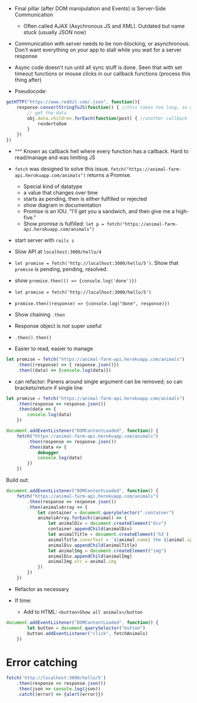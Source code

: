 - Final pillar (after DOM manipulation and Events) is Server-Side Communication
    - Often called AJAX (Asychronous JS and XML).  Outdated but name stuck (usually JSON now)

- Communication with server needs to be non-blocking, or asynchronous.  Don't want everything on your app to stall while you wait for a server response
- Async code doesn't run until all sync stuff is done.  Seen that with set timeout functions or mouse clicks in our callback functions (process this thing after)

- Pseudocode:

```js
getHTTP("https://www.reddit.com/.json", function(){
    response.convertStringToJS(function() { //this takes too long, so we need a callback
        // get the data
        obj.data.children.forEach(function(post) { //another callback
            rendertoDom
        }
    }) 
})
```

- ^^^ Known as callback hell where every function has a callback.  Hard to read/manage and was limiting JS

- `fetch` was designed to solve this issue.  `fetch("https://animal-farm-api.herokuapp.com/animals")` returns a Promise.
    - Special kind of datatype
    - a value that changes over time
    - starts as pending, then is either fulfilled or rejected
    - show diagram in documentation
    - Promise is an IOU.  "I'll get you a sandwich, and then give me a high-five."
    - Show promise is fulfilled: `let p = fetch("https://animal-farm-api.herokuapp.com/animals")`

- start server with `rails s`
- Slow API at `localhost:3000/hello/4`
- `let promise = fetch('http://localhost:3000/hello/5')`.  Show that `promise` is pending, pending, resolved.
- show `promise.then(() => {console.log('done')})`

- `let promise = fetch('http://localhost:3000/hello/5')`
- `promise.then((response) => {console.log("done", response)})`

- Show chaining `.then`

- Response object is not super useful

- `.then().then()`

- Easier to read, easier to manage

```js
let promise = fetch("https://animal-farm-api.herokuapp.com/animals")
    .then((response) => { response.json()})
    .then((data) => {console.log(data)})
```

- can refactor:  Parens around single argument can be removed; so can brackets/return if single line
```js
let promise = fetch("https://animal-farm-api.herokuapp.com/animals")
    .then(response => response.json())
    .then(data => {
        console.log(data)
    })
```

```js
document.addEventListener("DOMContentLoaded", function() {
    fetch("https://animal-farm-api.herokuapp.com/animals")
        .then(response => response.json())
        .then(data => {
            debugger
            console.log(data)
        })
    })
````

Build out:

```js
document.addEventListener("DOMContentLoaded", function() {
    fetch("https://animal-farm-api.herokuapp.com/animals")
        .then(response => response.json())
        .then(animalsArray => {
            let container = document.querySelector(".container")
            animalsArray.forEach((animal) => {
                let animalDiv = document.createElement("div")
                container.appendChild(animalDiv)
                let animalTitle = document.createElement('h3')
                animalTitle.innerText = `${animal.name} the ${animal.species}`
                animalDiv.appendChild(animalTitle)
                let animalImg = document.createElement("img")
                animalDiv.appendChild(animalImg)
                animalImg.src = animal.img
            }) 
        })
    })
```

- Refactor as necessary

- If time:
    - Add to HTML:  `<button>Show all animals</button`

```js
document.addEventListener("DOMContentLoaded", function() {
        let button = document.querySelector("button")
        button.addEventListener("click", fetchAnimals)
    })
```

# Error catching

```js
fetch('http://localhost:3000/hello/5')
    .then(response => response.json())
    .then(json => console.log(json))
    .catch((error) => {alert(error)})

```